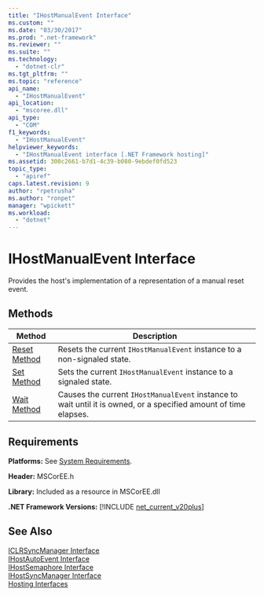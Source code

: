 ```yaml
---
title: "IHostManualEvent Interface"
ms.custom: ""
ms.date: "03/30/2017"
ms.prod: ".net-framework"
ms.reviewer: ""
ms.suite: ""
ms.technology: 
  - "dotnet-clr"
ms.tgt_pltfrm: ""
ms.topic: "reference"
api_name: 
  - "IHostManualEvent"
api_location: 
  - "mscoree.dll"
api_type: 
  - "COM"
f1_keywords: 
  - "IHostManualEvent"
helpviewer_keywords: 
  - "IHostManualEvent interface [.NET Framework hosting]"
ms.assetid: 300c2661-b7d1-4c39-b080-9ebdef0fd523
topic_type: 
  - "apiref"
caps.latest.revision: 9
author: "rpetrusha"
ms.author: "ronpet"
manager: "wpickett"
ms.workload: 
  - "dotnet"
---
```

# IHostManualEvent Interface
Provides the host's implementation of a representation of a manual reset event.  
  
## Methods  
  
|Method|Description|  
|------------|-----------------|  
|[Reset Method](../../../../docs/framework/unmanaged-api/hosting/ihostmanualevent-reset-method.md)|Resets the current `IHostManualEvent` instance to a non-signaled state.|  
|[Set Method](../../../../docs/framework/unmanaged-api/hosting/ihostmanualevent-set-method.md)|Sets the current `IHostManualEvent` instance to a signaled state.|  
|[Wait Method](../../../../docs/framework/unmanaged-api/hosting/ihostmanualevent-wait-method.md)|Causes the current `IHostManualEvent` instance to wait until it is owned, or a specified amount of time elapses.|  
  
## Requirements  
 **Platforms:** See [System Requirements](../../../../docs/framework/get-started/system-requirements.md).  
  
 **Header:** MSCorEE.h  
  
 **Library:** Included as a resource in MSCorEE.dll  
  
 **.NET Framework Versions:** [!INCLUDE [net_current_v20plus](../../../../includes/net-current-v20plus-md.md)]  
  
## See Also  
 [ICLRSyncManager Interface](../../../../docs/framework/unmanaged-api/hosting/iclrsyncmanager-interface.md)  
 [IHostAutoEvent Interface](../../../../docs/framework/unmanaged-api/hosting/ihostautoevent-interface.md)  
 [IHostSemaphore Interface](../../../../docs/framework/unmanaged-api/hosting/ihostsemaphore-interface.md)  
 [IHostSyncManager Interface](../../../../docs/framework/unmanaged-api/hosting/ihostsyncmanager-interface.md)  
 [Hosting Interfaces](../../../../docs/framework/unmanaged-api/hosting/hosting-interfaces.md)
